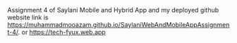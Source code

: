 Assignment 4 of Saylani Mobile and Hybrid App and my deployed github website link is https://muhammadmooazam.github.io/SaylaniWebAndMobileAppAssignment-4/. or https://tech-fyux.web.app
